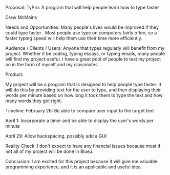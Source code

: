Proposal: TyPro: A program that will help people learn how to type faster

Drew McMains


Needs and Opportunities: Many people's lives would be improved if they could type faster
. Most people use type on computers fairly often, so a faster typing speed will help them use their time more efficiently.

Audience / Clients / Users: Anyone that types regularly will benefit from my project. Whether it be coding, typing essays, or typing emails, many people will find my project useful. I have a great pool of people to test my project on in the form of myself and my classmates.


Product:

My project will be a program that is designed to help people type faster. It will do this by providing text for the user to type, and then displaying their words per minute based on how long it took them to type the text and how many words they got right.

Timeline: February 26: Be able to compare user input to the target text

April 1: Incorporate a timer and be able to display the user's words per minute

April 29: Allow backspacing, possibly add a GUI

Reality Check: I don't expect to have any financial issues because most if not all of my project will be done in BlueJ.



Conclusion: I am excited for this project because it will give me valuable programming experience, and it is an applicable and useful idea.